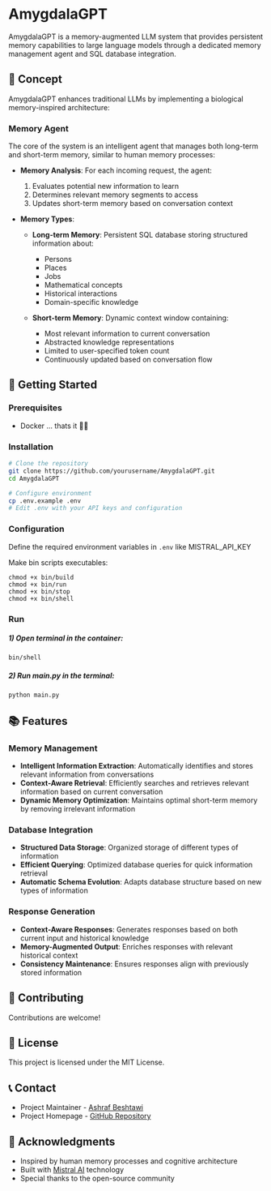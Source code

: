 # AmygdalaGPT

AmygdalaGPT is a memory-augmented LLM system that provides persistent memory capabilities to large language models through a dedicated memory management agent and SQL database integration.

## 🧠 Concept

AmygdalaGPT enhances traditional LLMs by implementing a biological memory-inspired architecture:

### Memory Agent
The core of the system is an intelligent agent that manages both long-term and short-term memory, similar to human memory processes:

- **Memory Analysis**: For each incoming request, the agent:
  1. Evaluates potential new information to learn
  2. Determines relevant memory segments to access
  3. Updates short-term memory based on conversation context

- **Memory Types**:
  - **Long-term Memory**: Persistent SQL database storing structured information about:
    - Persons
    - Places
    - Jobs
    - Mathematical concepts
    - Historical interactions
    - Domain-specific knowledge
  
  - **Short-term Memory**: Dynamic context window containing:
    - Most relevant information to current conversation
    - Abstracted knowledge representations
    - Limited to user-specified token count
    - Continuously updated based on conversation flow

## 🚀 Getting Started

### Prerequisites
- Docker ... thats it 🤩🤩

### Installation
```bash
# Clone the repository
git clone https://github.com/yourusername/AmygdalaGPT.git
cd AmygdalaGPT

# Configure environment
cp .env.example .env
# Edit .env with your API keys and configuration
```

### Configuration
Define the required environment variables in `.env` like MISTRAL_API_KEY

Make bin scripts executables:
```
chmod +x bin/build
chmod +x bin/run
chmod +x bin/stop
chmod +x bin/shell
```

### Run
##### 1) Open terminal in the container:
```
bin/shell
```
##### 2) Run main.py in the terminal:
```
python main.py
```

## 📚 Features

### Memory Management
- **Intelligent Information Extraction**: Automatically identifies and stores relevant information from conversations
- **Context-Aware Retrieval**: Efficiently searches and retrieves relevant information based on current conversation
- **Dynamic Memory Optimization**: Maintains optimal short-term memory by removing irrelevant information

### Database Integration
- **Structured Data Storage**: Organized storage of different types of information
- **Efficient Querying**: Optimized database queries for quick information retrieval
- **Automatic Schema Evolution**: Adapts database structure based on new types of information

### Response Generation
- **Context-Aware Responses**: Generates responses based on both current input and historical knowledge
- **Memory-Augmented Output**: Enriches responses with relevant historical context
- **Consistency Maintenance**: Ensures responses align with previously stored information

## 🤝 Contributing

Contributions are welcome!

## 📝 License

This project is licensed under the MIT License.

## 📞 Contact

- Project Maintainer - [Ashraf Beshtawi](mailto:beshtawi.ashraf@gmail.com)
- Project Homepage - [GitHub Repository](https://github.com/ashrafbeshtawi/AmygdalaGPT)

## 🙏 Acknowledgments

- Inspired by human memory processes and cognitive architecture
- Built with [Mistral AI](https://mistral.ai/) technology
- Special thanks to the open-source community